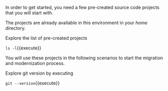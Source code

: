 In order to get started, you need a few pre-created source code projects that you will start with.

The projects are already available in this environment in your _home_ directory.

Explore the list of pre-created projects

```ls -l```{{execute}}

You will use these projects in the following scenarios to start the migration and modernization process.

Explore git version by executing

```git --version```{{execute}}